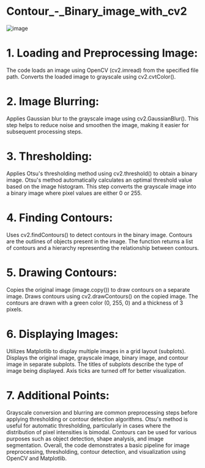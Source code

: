 # Contour_-_Binary_image_with_cv2
![image](https://github.com/Shawon5030/Contour_and_Binary_image_with_cv2/assets/149573785/ddb237e5-5013-49df-8621-7c12c352501a)
# 1. Loading and Preprocessing Image:
The code loads an image using OpenCV (cv2.imread) from the specified file path.
Converts the loaded image to grayscale using cv2.cvtColor().

# 2. Image Blurring:
Applies Gaussian blur to the grayscale image using cv2.GaussianBlur().
This step helps to reduce noise and smoothen the image, making it easier for subsequent processing steps.

# 3. Thresholding:
Applies Otsu's thresholding method using cv2.threshold() to obtain a binary image.
Otsu's method automatically calculates an optimal threshold value based on the image histogram.
This step converts the grayscale image into a binary image where pixel values are either 0 or 255.

# 4. Finding Contours:
Uses cv2.findContours() to detect contours in the binary image.
Contours are the outlines of objects present in the image.
The function returns a list of contours and a hierarchy representing the relationship between contours.

# 5. Drawing Contours:
Copies the original image (image.copy()) to draw contours on a separate image.
Draws contours using cv2.drawContours() on the copied image.
The contours are drawn with a green color (0, 255, 0) and a thickness of 3 pixels.

# 6. Displaying Images:
Utilizes Matplotlib to display multiple images in a grid layout (subplots).
Displays the original image, grayscale image, binary image, and contour image in separate subplots.
The titles of subplots describe the type of image being displayed.
Axis ticks are turned off for better visualization.

# 7. Additional Points:
Grayscale conversion and blurring are common preprocessing steps before applying thresholding or contour detection algorithms.
Otsu's method is useful for automatic thresholding, particularly in cases where the distribution of pixel intensities is bimodal.
Contours can be used for various purposes such as object detection, shape analysis, and image segmentation.
Overall, the code demonstrates a basic pipeline for image preprocessing, thresholding, contour detection, and visualization using OpenCV and Matplotlib.

